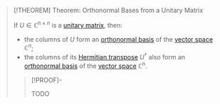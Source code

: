 >[!THEOREM] Theorem: Orthonormal Bases from a Unitary Matrix
>
>If $U\in \mathbb{C}^{n \times n}$ is a [unitary matrix](Unitary%20Matrix.md), then:
>- the columns of $U$ form an [orthonormal basis](../../../Vector%20Spaces/Inner%20Product%20Spaces/Orthonormal%20Basis.md) of the [vector space](../../Row%20&%20Column%20Vectors/Complex%20Vectors/Structure%20of%20the%20Complex%20Vector%20Space.md) $\mathbb{C}^n$;
>- the columns of its [Hermitian transpose](../Hermitian%20Transposition.md) $U^\dagger$ also form an [orthonormal basis](../../../Vector%20Spaces/Inner%20Product%20Spaces/Orthonormal%20Basis.md) of the [vector space](../../Row%20&%20Column%20Vectors/Complex%20Vectors/Structure%20of%20the%20Complex%20Vector%20Space.md) $\mathbb{C}^n$.
>
>>[!PROOF]-
>>
>>TODO
>>
>